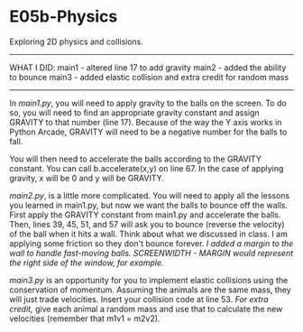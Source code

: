 # E05b-Physics
Exploring 2D physics and collisions.

-------------------------------------------------------
WHAT I DID:
main1 - altered line 17 to add gravity
main2 -  added the ability to bounce
main3 - added elastic collision and extra credit for random mass

----------------------------------------------

In *main1.py*, you will need to apply gravity to the balls on the screen. To do so, you will need to find an appropriate gravity constant and assign GRAVITY to that number (line 17). Because of the way the Y axis works in Python Arcade, GRAVITY will need to be a negative number for the balls to fall.

You will then need to accelerate the balls according to the GRAVITY constant. You can call b.accelerate(x,y) on line 67. In the case of applying gravity, x will be 0 and y will be GRAVITY.

*main2.py*, is a little more complicated. You will need to apply all the lessons you learned in main1.py, but now we want the balls to bounce off the walls. First apply the GRAVITY constant from main1.py and accelerate the balls. Then, lines 39, 45, 51, and 57 will ask you to bounce (reverse the velocity) of the ball when it hits a wall. Think about what we discussed in class. I am applying some friction so they don't bounce forever. *I added a margin to the wall to handle fast-moving balls. SCREENWIDTH - MARGIN would represent the right side of the window, for example.*

*main3.py* is an opportunity for you to implement elastic collisions using the conservation of momentum. Assuming the animals are the same mass, they will just trade velocities. Insert your collision code at line 53. *For extra credit,* give each animal a random mass and use that to calculate the new velocities (remember that m1v1 = m2v2).

